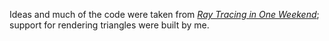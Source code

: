 Ideas and much of the code were taken from [_Ray Tracing in One Weekend_](https://raytracing.github.io/books/RayTracingInOneWeekend.html); support for rendering triangles were built by me.